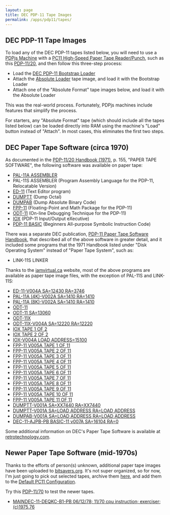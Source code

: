 ```yaml
---
layout: page
title: DEC PDP-11 Tape Images
permalink: /apps/pdp11/tapes/
---
```


DEC PDP-11 Tape Images
----------------------

To load any of the DEC PDP-11 tapes listed below, you will need to use a [PDPjs Machine](/devices/pdp11/machine/)
with a [PC11 High-Speed Paper Tape Reader/Punch](/devices/pdp11/pc11/), such as this
[PDP-11/20](/devices/pdp11/machine/1120/basic/debugger), and then follow this three-step process:

- Load the [DEC PDP-11 Bootstrap Loader](/apps/pdp11/boot/bootstrap/)
- Attach the [Absolute Loader](absloader/) tape image, and load it with the Bootstrap Loader
- Attach one of the "Absolute Format" tape images below, and load it with the Absolute Loader 

This was the real-world process.  Fortunately, PDPjs machines include features that simplify the process.

For starters, any "Absolute Format" tape (which should include all the tapes listed below) can be loaded directly
into RAM using the machine's "Load" button instead of "Attach".  In most cases, this eliminates the first two steps.

DEC Paper Tape Software (circa 1970)
------------------------------------

As documented in the [PDP-11/20 Handbook (1971)](http://archive.pcjs.org/pubs/dec/pdp11/1120/PDP1120_Handbook_1971.pdf),
p. 155, "PAPER TAPE SOFTWARE", the following software was available on paper tape:

- [PAL-11A ASSEMBLER](pal11a/)
- PAL-11S ASSEMBLER (Program Assembly Language for the PDP-11, Relocatable Version)
- [ED-11](ed11/) (Text Editor program)
- [DUMPTT](dumptt/) (Dump Octal)
- [DUMPAB](dumpab/) (Dump Absolute Binary Code)
- [FPP-11](fpp11/) (Floating-Point and Math Package for the PDP-11)
- [ODT-11](odt11/) (On-line Debugging Technique for the PDP-11)
- [IOX](iox/) (PDP-11 Input/Output eXecutive)
- [PDP-11 BASIC](basic/) (Beginners All-purpose Symbolic Instruction Code)

There was a separate DEC publication, [PDP-11 Paper Tape Software Handbook](http://archive.pcjs.org/pubs/dec/pdp11/pc11/Paper_Tape_Software_Handbook.pdf),
that described all of the above software in greater detail, and it included some programs that the 1971 Handbook listed under
"Disk Operating System" instead of "Paper Tape System", such as:

- LINK-11S LINKER

Thanks to the [iamvirtual.ca](http://iamvirtual.ca/PDP-11/PTS-11/PTS-11.htm) website, most of the above programs are
available as paper tape image files, with the exception of PAL-11S and LINK-11S:

- [ED-11-V004A SA=12430 RA=3746](ed11/DEC-11-E1PA-PB.json)
- [PAL-11A (4K)-V002A SA=1410 RA=1410](pal11a/DEC-11-ASPA-PB.json)
- [PAL-11A (8K)-V002A SA=1410 RA=1410](pal11a/DEC-11-ASXA-PB.json)
- [ODT-11](odt11/DEC-11-O1PA-PA.json)
- [ODT-11 SA=13060](odt11/DEC-11-O1PA-PB.json)
- [ODT-11X](odt11x/DEC-11-O2PA-PA.json)
- [ODT-11X-V004A SA=12220 RA=12220](odt11x/DEC-11-O2PA-PB.json)
- [IOX TAPE 1 OF 2](iox/DEC-11-YIPA-PA1.json)
- [IOX TAPE 2 OF 2](iox/DEC-11-YIPA-PA2.json)
- [IOX-V004A LOAD ADDRESS=15100](iox/DEC-11-YIPA-PB.json)
- [FPP-11 V005A TAPE 1 OF 11](fpp11/DEC-11-YQPB-PA1.json)
- [FPP-11 V005A TAPE 2 OF 11](fpp11/DEC-11-YQPB-PA2.json)
- [FPP-11 V005A TAPE 3 OF 11](fpp11/DEC-11-YQPB-PA3.json)
- [FPP-11 V005A TAPE 4 OF 11](fpp11/DEC-11-YQPB-PA4.json)
- [FPP-11 V005A TAPE 5 OF 11](fpp11/DEC-11-YQPB-PA5.json)
- [FPP-11 V005A TAPE 6 OF 11](fpp11/DEC-11-YQPB-PA6.json)
- [FPP-11 V005A TAPE 7 OF 11](fpp11/DEC-11-YQPB-PA7.json)
- [FPP-11 V005A TAPE 8 OF 11](fpp11/DEC-11-YQPB-PA8.json)
- [FPP-11 V005A TAPE 9 OF 11](fpp11/DEC-11-YQPB-PA9.json)
- [FPP-11 V005A TAPE 10 OF 11](fpp11/DEC-11-YQPB-PA10.json)
- [FPP-11 V005A TAPE 11 OF 11](fpp11/DEC-11-YQPB-PA11.json)
- [DUMPTT-V001A SA=XX7440 RA=XX7440](dumptt/DEC-11-Y1PA-PO.json)
- [DUMPTT-V001A SA=LOAD ADDRESS RA=LOAD ADDRESS](dumptt/DEC-11-Y1PA-PB.json)
- [DUMPAB-V001A SA=LOAD ADDRESS RA=LOAD ADDRESS](dumpab/DEC-11-Y2PA-PB.json)
- [DEC-11-AJPB-PB BASIC-11 v007A SA=16104 RA=0](basic/DEC-11-AJPB-PB.json)

Some additional information on DEC's Paper Tape Software is available at [retrotechnology.com](http://retrotechnology.com/pdp11/11_20_PTS.html).

Newer Paper Tape Software (mid-1970s)
-------------------------------------

Thanks to the efforts of person(s) unknown, additional paper tape images have been uploaded to
[bitsavers.org](http://bitsavers.trailing-edge.com/bits/DEC/pdp11/papertapeimages/).  It's not super organized, so for now,
I'm just going to pick out selected tapes, archive them [here](misc/), and add them to the [Default PC11 Configuration](/devices/pdp11/pc11/).

Try this [PDP-11/70](/devices/pdp11/machine/1170/panel/debugger/) to test the newer tapes. 

- [MAINDEC-11-DEQKC-B1-PB 06/12/78; 11/70 cpu instruction; exerciser; (c)1975,76](misc/MAINDEC-11-DEQKC-B1-PB.json)
